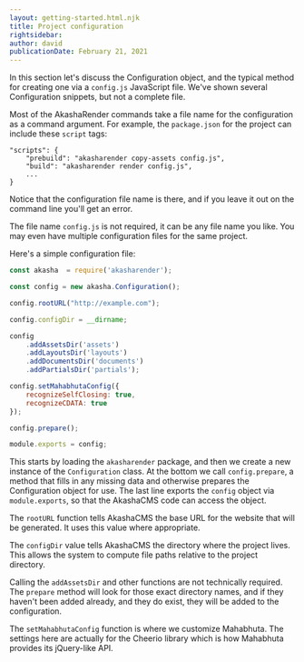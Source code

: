 ```yaml
---
layout: getting-started.html.njk
title: Project configuration
rightsidebar:
author: david
publicationDate: February 21, 2021
---
```


In this section let's discuss the Configuration object, and the typical method for creating one via a `config.js` JavaScript file.  We've shown several Configuration snippets, but not a complete file.

Most of the AkashaRender commands take a file name for the configuration as a command argument.  For example, the `package.json` for the project can include these `script` tags:

```
"scripts": {
    "prebuild": "akasharender copy-assets config.js",
    "build": "akasharender render config.js",
    ...
}
```

Notice that the configuration file name is there, and if you leave it out on the command line you'll get an error.

The file name `config.js` is not required, it can be any file name you like.  You may even have multiple configuration files for the same project.

Here's a simple configuration file:

```js
const akasha  = require('akasharender');

const config = new akasha.Configuration();

config.rootURL("http://example.com");

config.configDir = __dirname;

config
    .addAssetsDir('assets')
    .addLayoutsDir('layouts')
    .addDocumentsDir('documents')
    .addPartialsDir('partials');

config.setMahabhutaConfig({
    recognizeSelfClosing: true,
    recognizeCDATA: true
});

config.prepare();

module.exports = config;
```

This starts by loading the `akasharender` package, and then we create a new instance of the `Configuration` class.  At the bottom we call `config.prepare`, a method that fills in any missing data and otherwise prepares the Configuration object for use.  The last line exports the `config` object via `module.exports`, so that the AkashaCMS code can access the object.

The `rootURL` function tells AkashaCMS the base URL for the website that will be generated.  It uses this value where appropriate.

The `configDir` value tells AkashaCMS the directory where the project lives.  This allows the system to compute file paths relative to the project directory.

Calling the `addAssetsDir` and other functions are not technically required.  The `prepare` method will look for those exact directory names, and if they haven't been added already, and they do exist, they will be added to the configuration.

The `setMahabhutaConfig` function is where we customize Mahabhuta.  The settings here are actually for the Cheerio library which is how Mahabhuta provides its jQuery-like API.
